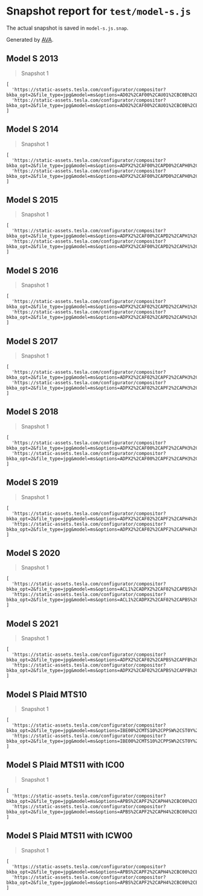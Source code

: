 # Snapshot report for `test/model-s.js`

The actual snapshot is saved in `model-s.js.snap`.

Generated by [AVA](https://avajs.dev).

## Model S 2013

> Snapshot 1

    [
      'https://static-assets.tesla.com/configurator/compositor?bkba_opt=2&file_type=jpg&model=ms&options=AD02%2CAF00%2CAU01%2CBC0B%2CBP00%2CBR00%2CBT60%2CCH01%2CCW00%2CDA00%2CDRLH%2CDV2W%2CFG00%2CHP00%2CIDPB%2CIPBT%2CIX00%2CLP00%2CMDLS%2CPA00%2CPF00%2CPK01%2CPMSS%2CPS01%2CREEU%2CRFBC%2CSC01%2CSP01%2CSU01%2CTM00%2CTP01%2CTR00%2CUTMF%2CWT19%2CX001%2CX003%2CX007%2CX011%2CX013%2CX020%2CX025&size=800&view=STUD_3QTR',
      'https://static-assets.tesla.com/configurator/compositor?bkba_opt=2&file_type=jpg&model=ms&options=AD02%2CAF00%2CAU01%2CBC0B%2CBP00%2CBR00%2CBT60%2CCH01%2CCW00%2CDA00%2CDRLH%2CDV2W%2CFG00%2CHP00%2CIDPB%2CIPBT%2CIX00%2CLP00%2CMDLS%2CPA00%2CPF00%2CPK01%2CPMSS%2CPS01%2CREEU%2CRFBC%2CSC01%2CSP01%2CSU01%2CTM00%2CTP01%2CTR00%2CUTMF%2CWT19%2CX001%2CX003%2CX007%2CX011%2CX013%2CX020%2CX025&size=800&view=STUD_SEAT',
    ]

## Model S 2014

> Snapshot 1

    [
      'https://static-assets.tesla.com/configurator/compositor?bkba_opt=2&file_type=jpg&model=ms&options=ADPX2%2CAF00%2CAPD0%2CAPH0%2CAU00%2CBC0B%2CBP00%2CBR05%2CBS00%2CBT85%2CCH01%2CCOBE%2CCW00%2CDA00%2CDRLH%2CDV2W%2CEUSB%2CFG01%2CIDLW%2CIPMT%2CIX00%2CLP00%2CLT1T%2CMDLS%2CME02%2CMT85R%2CPA00%2CPF00%2CPK01%2CPMMB%2CPS00%2CREEU%2CRFPO%2CS02T%2CSC04%2CSP00%2CSU01%2CTM00%2CTP01%2CTR00%2CUTMF%2CWT19%2CX001%2CX003%2CX007%2CX011%2CX014%2CX021%2CX025%2CX027%2CX028%2CX031%2CX037%2CYF00&size=800&view=STUD_3QTR',
      'https://static-assets.tesla.com/configurator/compositor?bkba_opt=2&file_type=jpg&model=ms&options=ADPX2%2CAF00%2CAPD0%2CAPH0%2CAU00%2CBC0B%2CBP00%2CBR05%2CBS00%2CBT85%2CCH01%2CCOBE%2CCW00%2CDA00%2CDRLH%2CDV2W%2CEUSB%2CFG01%2CIDLW%2CIPMT%2CIX00%2CLP00%2CLT1T%2CMDLS%2CME02%2CMT85R%2CPA00%2CPF00%2CPK01%2CPMMB%2CPS00%2CREEU%2CRFPO%2CS02T%2CSC04%2CSP00%2CSU01%2CTM00%2CTP01%2CTR00%2CUTMF%2CWT19%2CX001%2CX003%2CX007%2CX011%2CX014%2CX021%2CX025%2CX027%2CX028%2CX031%2CX037%2CYF00&size=800&view=STUD_SEAT',
    ]

## Model S 2015

> Snapshot 1

    [
      'https://static-assets.tesla.com/configurator/compositor?bkba_opt=2&file_type=jpg&model=ms&options=ADPX2%2CAF00%2CAPD2%2CAPH1%2CAU01%2CBC0R%2CBP01%2CBR01%2CBS00%2CBTX4%2CCH00%2CCOFR%2CCPF1%2CCW02%2CDA02%2CDCF0%2CDRLH%2CDSH7%2CDV4W%2CFG02%2CIDCF%2CIX01%2CLP01%2CMDLS%2CME02%2CMT90L%2CPA00%2CPF01%2CPI01%2CPK00%2CPPSW%2CPS01%2CPX00%2CPX4D%2CQNEB%2CREEU%2CRFBC%2CSC04%2CSP01%2CSR01%2CSU01%2CTM00%2CTP03%2CTR00%2CUTAB%2CWTSG%2CX001%2CX003%2CX007%2CX011%2CX014%2CX019%2CX024%2CX027%2CX028%2CX031%2CX037%2CX039%2CYF00&size=800&view=STUD_3QTR',
      'https://static-assets.tesla.com/configurator/compositor?bkba_opt=2&file_type=jpg&model=ms&options=ADPX2%2CAF00%2CAPD2%2CAPH1%2CAU01%2CBC0R%2CBP01%2CBR01%2CBS00%2CBTX4%2CCH00%2CCOFR%2CCPF1%2CCW02%2CDA02%2CDCF0%2CDRLH%2CDSH7%2CDV4W%2CFG02%2CIDCF%2CIX01%2CLP01%2CMDLS%2CME02%2CMT90L%2CPA00%2CPF01%2CPI01%2CPK00%2CPPSW%2CPS01%2CPX00%2CPX4D%2CQNEB%2CREEU%2CRFBC%2CSC04%2CSP01%2CSR01%2CSU01%2CTM00%2CTP03%2CTR00%2CUTAB%2CWTSG%2CX001%2CX003%2CX007%2CX011%2CX014%2CX019%2CX024%2CX027%2CX028%2CX031%2CX037%2CX039%2CYF00&size=800&view=STUD_SEAT',
    ]

## Model S 2016

> Snapshot 1

    [
      'https://static-assets.tesla.com/configurator/compositor?bkba_opt=2&file_type=jpg&model=ms&options=ADPX2%2CAF02%2CAPD2%2CAPH1%2CAU00%2CBC0B%2CBP00%2CBR00%2CBS00%2CBTX4%2CCF01%2CCH04%2CCODE%2CCPF1%2CCW00%2CDA02%2CDCF0%2CDRLH%2CDSH7%2CDV4W%2CFG02%2CIDCF%2CIX01%2CLP01%2CMDLS%2CME02%2CMI01%2CMT90A%2CPA00%2CPF00%2CPI01%2CPK00%2CPPMR%2CPS01%2CPX00%2CQNEB%2CREEU%2CRFP2%2CSC04%2CSP01%2CSR01%2CSU01%2CTM00%2CTP03%2CTR00%2CUTAB%2CWTAS%2CX001%2CX003%2CX007%2CX011%2CX014%2CX021%2CX025%2CX027%2CX028%2CX031%2CX037%2CX039%2CYF01&size=800&view=STUD_3QTR',
      'https://static-assets.tesla.com/configurator/compositor?bkba_opt=2&file_type=jpg&model=ms&options=ADPX2%2CAF02%2CAPD2%2CAPH1%2CAU00%2CBC0B%2CBP00%2CBR00%2CBS00%2CBTX4%2CCF01%2CCH04%2CCODE%2CCPF1%2CCW00%2CDA02%2CDCF0%2CDRLH%2CDSH7%2CDV4W%2CFG02%2CIDCF%2CIX01%2CLP01%2CMDLS%2CME02%2CMI01%2CMT90A%2CPA00%2CPF00%2CPI01%2CPK00%2CPPMR%2CPS01%2CPX00%2CQNEB%2CREEU%2CRFP2%2CSC04%2CSP01%2CSR01%2CSU01%2CTM00%2CTP03%2CTR00%2CUTAB%2CWTAS%2CX001%2CX003%2CX007%2CX011%2CX014%2CX021%2CX025%2CX027%2CX028%2CX031%2CX037%2CX039%2CYF01&size=800&view=STUD_SEAT_ALTA',
    ]

## Model S 2017

> Snapshot 1

    [
      'https://static-assets.tesla.com/configurator/compositor?bkba_opt=2&file_type=jpg&model=ms&options=ADPX2%2CAF02%2CAPF2%2CAPH3%2CAPPF%2CAU01%2CBCMB%2CBP02%2CBR00%2CBS00%2CBTX6%2CCF00%2CCH04%2CCOFR%2CCPF1%2CCW02%2CDCF0%2CDRLH%2CDSH5%2CDU00%2CDV4W%2CFG02%2CFMP6%2CFR04%2CIDBO%2CINBPP%2CIX00%2CLP01%2CMDLS%2CME02%2CMI01%2CMT10A%2CPF00%2CPI01%2CPK00%2CPPSW%2CPS01%2CPX00%2CQTPP%2CREEU%2CRFP2%2CS32P%2CSC04%2CSP01%2CSR07%2CSU01%2CTM00%2CTR00%2CUTSB%2CWTAS%2CX001%2CX003%2CX007%2CX011%2CX014%2CX021%2CX025%2CX027%2CX028%2CX031%2CX037%2CX039%2CX043%2CYFCC&size=800&view=STUD_3QTR',
      'https://static-assets.tesla.com/configurator/compositor?bkba_opt=2&file_type=jpg&model=ms&options=ADPX2%2CAF02%2CAPF2%2CAPH3%2CAPPF%2CAU01%2CBCMB%2CBP02%2CBR00%2CBS00%2CBTX6%2CCF00%2CCH04%2CCOFR%2CCPF1%2CCW02%2CDCF0%2CDRLH%2CDSH5%2CDU00%2CDV4W%2CFG02%2CFMP6%2CFR04%2CIDBO%2CINBPP%2CIX00%2CLP01%2CMDLS%2CME02%2CMI01%2CMT10A%2CPF00%2CPI01%2CPK00%2CPPSW%2CPS01%2CPX00%2CQTPP%2CREEU%2CRFP2%2CS32P%2CSC04%2CSP01%2CSR07%2CSU01%2CTM00%2CTR00%2CUTSB%2CWTAS%2CX001%2CX003%2CX007%2CX011%2CX014%2CX021%2CX025%2CX027%2CX028%2CX031%2CX037%2CX039%2CX043%2CYFCC&size=800&view=STUD_SEAT_ALTA',
    ]

## Model S 2018

> Snapshot 1

    [
      'https://static-assets.tesla.com/configurator/compositor?bkba_opt=2&file_type=jpg&model=ms&options=ADPX2%2CAF00%2CAPF2%2CAPH3%2CAPPF%2CAU00%2CBCMB%2CBP02%2CBR00%2CBS00%2CBTX6%2CCF00%2CCH04%2CCOFR%2CCPF1%2CCW00%2CDCF0%2CDRLH%2CDSHG%2CDU00%2CDV4W%2CFG02%2CFMP6%2CFR04%2CIDBO%2CINLFP%2CIX00%2CLP01%2CMDLS%2CME02%2CMI03%2CMT10A%2CPF00%2CPI00%2CPK00%2CPMNG%2CPS01%2CPX00%2CQTFP%2CREEU%2CRFP2%2CSC04%2CSP01%2CSR07%2CSU01%2CTIM3%2CTM00%2CTR00%2CUTZW%2CWTAS%2CX001%2CX003%2CX007%2CX011%2CX014%2CX021%2CX025%2CX027%2CX028%2CX031%2CX037%2CX039%2CX043%2CYFCC&size=800&view=STUD_3QTR',
      'https://static-assets.tesla.com/configurator/compositor?bkba_opt=2&file_type=jpg&model=ms&options=ADPX2%2CAF00%2CAPF2%2CAPH3%2CAPPF%2CAU00%2CBCMB%2CBP02%2CBR00%2CBS00%2CBTX6%2CCF00%2CCH04%2CCOFR%2CCPF1%2CCW00%2CDCF0%2CDRLH%2CDSHG%2CDU00%2CDV4W%2CFG02%2CFMP6%2CFR04%2CIDBO%2CINLFP%2CIX00%2CLP01%2CMDLS%2CME02%2CMI03%2CMT10A%2CPF00%2CPI00%2CPK00%2CPMNG%2CPS01%2CPX00%2CQTFP%2CREEU%2CRFP2%2CSC04%2CSP01%2CSR07%2CSU01%2CTIM3%2CTM00%2CTR00%2CUTZW%2CWTAS%2CX001%2CX003%2CX007%2CX011%2CX014%2CX021%2CX025%2CX027%2CX028%2CX031%2CX037%2CX039%2CX043%2CYFCC&size=800&view=STUD_SEAT_ALTA',
    ]

## Model S 2019

> Snapshot 1

    [
      'https://static-assets.tesla.com/configurator/compositor?bkba_opt=2&file_type=jpg&model=ms&options=ADPX2%2CAF02%2CAPF2%2CAPH4%2CAPPF%2CAU01%2CBC0R%2CBP01%2CBR00%2CBS00%2CBTX6%2CCF00%2CCH09%2CCOFR%2CCPF0%2CCW02%2CDCF0%2CDRLH%2CDSHG%2CDV4W%2CFG02%2CFMP6%2CFR04%2CIDCF%2CIX00%2CLP01%2CMDLS%2CME02%2CMI04%2CMT10L%2CPF01%2CPI01%2CPK00%2CPPMR%2CPS01%2CPX00%2CPX6D%2CQTFP%2CREEU%2CRFFR%2CSC04%2CSP01%2CSR07%2CSU03%2CTM00%2CTR00%2CUTSB%2CWTTC%2CX001%2CX003%2CX007%2CX011%2CX014%2CX019%2CX024%2CX027%2CX028%2CX031%2CX037%2CX039%2CX043%2CYFCC&size=800&view=STUD_3QTR',
      'https://static-assets.tesla.com/configurator/compositor?bkba_opt=2&file_type=jpg&model=ms&options=ADPX2%2CAF02%2CAPF2%2CAPH4%2CAPPF%2CAU01%2CBC0R%2CBP01%2CBR00%2CBS00%2CBTX6%2CCF00%2CCH09%2CCOFR%2CCPF0%2CCW02%2CDCF0%2CDRLH%2CDSHG%2CDV4W%2CFG02%2CFMP6%2CFR04%2CIDCF%2CIX00%2CLP01%2CMDLS%2CME02%2CMI04%2CMT10L%2CPF01%2CPI01%2CPK00%2CPPMR%2CPS01%2CPX00%2CPX6D%2CQTFP%2CREEU%2CRFFR%2CSC04%2CSP01%2CSR07%2CSU03%2CTM00%2CTR00%2CUTSB%2CWTTC%2CX001%2CX003%2CX007%2CX011%2CX014%2CX019%2CX024%2CX027%2CX028%2CX031%2CX037%2CX039%2CX043%2CYFCC&size=800&view=STUD_SEAT_ALTA',
    ]

## Model S 2020

> Snapshot 1

    [
      'https://static-assets.tesla.com/configurator/compositor?bkba_opt=2&file_type=jpg&model=ms&options=ACL1%2CADPX2%2CAF02%2CAPBS%2CAPFB%2CAPH4%2CAU01%2CBP01%2CBR00%2CBS00%2CBTX9%2CCDM0%2CCF00%2CCH09%2CCOAT%2CCPF1%2CCW02%2CDCF2%2CDRLH%2CDSHG%2CDV4W%2CEUSB%2CFBBR%2CFDU2%2CFG02%2CFMP6%2CFR05%2CGLTL%2CHP00%2CIDCF%2CINBC3P%2CLLP2%2CLP01%2CLT6P%2CMDLS%2CME02%2CMI04%2CMTS06%2CPF01%2CPI01%2CPK00%2CPMNG%2CPP01%2CPS01%2CPX6D%2CRBMR%2CRDU2%2CREEU%2CRFFR%2CS42P%2CSC04%2CSP01%2CSR07%2CST01%2CSU03%2CTD00%2CTIM9%2CTM00%2CTR00%2CUTSB%2CWR02%2CWTAS%2CX001%2CX003%2CX007%2CX011%2CX014%2CX019%2CX024%2CX027%2CX028%2CX031%2CX037%2CX039%2CX043%2CYFCC%2CZINV&size=800&view=STUD_3QTR_V2',
      'https://static-assets.tesla.com/configurator/compositor?bkba_opt=2&file_type=jpg&model=ms&options=ACL1%2CADPX2%2CAF02%2CAPBS%2CAPFB%2CAPH4%2CAU01%2CBP01%2CBR00%2CBS00%2CBTX9%2CCDM0%2CCF00%2CCH09%2CCOAT%2CCPF1%2CCW02%2CDCF2%2CDRLH%2CDSHG%2CDV4W%2CEUSB%2CFBBR%2CFDU2%2CFG02%2CFMP6%2CFR05%2CGLTL%2CHP00%2CIDCF%2CINBC3P%2CLLP2%2CLP01%2CLT6P%2CMDLS%2CME02%2CMI04%2CMTS06%2CPF01%2CPI01%2CPK00%2CPMNG%2CPP01%2CPS01%2CPX6D%2CRBMR%2CRDU2%2CREEU%2CRFFR%2CS42P%2CSC04%2CSP01%2CSR07%2CST01%2CSU03%2CTD00%2CTIM9%2CTM00%2CTR00%2CUTSB%2CWR02%2CWTAS%2CX001%2CX003%2CX007%2CX011%2CX014%2CX019%2CX024%2CX027%2CX028%2CX031%2CX037%2CX039%2CX043%2CYFCC%2CZINV&size=800&view=STUD_SEAT_V2',
    ]

## Model S 2021

> Snapshot 1

    [
      'https://static-assets.tesla.com/configurator/compositor?bkba_opt=2&file_type=jpg&model=ms&options=ADPX2%2CAF02%2CAPBS%2CAPFB%2CAPH4%2CAU01%2CBP02%2CBR00%2CBS00%2CBTXA%2CCDM0%2CCF00%2CCH09%2CCOIE%2CCPF1%2CCW02%2CDCF2%2CDRRH%2CDSHG%2CDV4W%2CEUSB%2CFBBB%2CFDU2%2CFG02%2CFMP6%2CFR05%2CGLTL%2CHP00%2CIDBA%2CINB3W%2CLLP2%2CLP01%2CLT5W%2CMDLS%2CME01%2CMI04%2CMTS07%2CPF00%2CPI01%2CPK00%2CPMNG%2CPP01%2CPS01%2CPWS0%2CRBMB%2CRDU4%2CREEU%2CRFFR%2CS42W%2CSC04%2CSP01%2CSR07%2CST01%2CSU03%2CTD00%2CTIC6%2CTM00%2CTR00%2CUTSB%2CWR02%2CWTTC%2CX001%2CX003%2CX007%2CX011%2CX014%2CX021%2CX025%2CX027%2CX028%2CX031%2CX037%2CX039%2CX043%2CYFCC%2CZINV&size=800&view=STUD_3QTR_V2',
      'https://static-assets.tesla.com/configurator/compositor?bkba_opt=2&file_type=jpg&model=ms&options=ADPX2%2CAF02%2CAPBS%2CAPFB%2CAPH4%2CAU01%2CBP02%2CBR00%2CBS00%2CBTXA%2CCDM0%2CCF00%2CCH09%2CCOIE%2CCPF1%2CCW02%2CDCF2%2CDRRH%2CDSHG%2CDV4W%2CEUSB%2CFBBB%2CFDU2%2CFG02%2CFMP6%2CFR05%2CGLTL%2CHP00%2CIDBA%2CINB3W%2CLLP2%2CLP01%2CLT5W%2CMDLS%2CME01%2CMI04%2CMTS07%2CPF00%2CPI01%2CPK00%2CPMNG%2CPP01%2CPS01%2CPWS0%2CRBMB%2CRDU4%2CREEU%2CRFFR%2CS42W%2CSC04%2CSP01%2CSR07%2CST01%2CSU03%2CTD00%2CTIC6%2CTM00%2CTR00%2CUTSB%2CWR02%2CWTTC%2CX001%2CX003%2CX007%2CX011%2CX014%2CX021%2CX025%2CX027%2CX028%2CX031%2CX037%2CX039%2CX043%2CYFCC%2CZINV&size=800&view=STUD_SEAT_V2',
    ]

## Model S Plaid MTS10

> Snapshot 1

    [
      'https://static-assets.tesla.com/configurator/compositor?bkba_opt=2&file_type=jpg&model=ms&options=IBE00%2CMTS10%2CPPSW%2CST0Y%2CWS90&size=800&view=STUD_3QTR_V2',
      'https://static-assets.tesla.com/configurator/compositor?bkba_opt=2&file_type=jpg&model=ms&options=IBE00%2CMTS10%2CPPSW%2CST0Y%2CWS90&size=800&view=STUD_SEAT_V2',
    ]

## Model S Plaid MTS11 with IC00

> Snapshot 1

    [
      'https://static-assets.tesla.com/configurator/compositor?bkba_opt=2&file_type=jpg&model=ms&options=APBS%2CAPF2%2CAPH4%2CBC00%2CBR00%2CBTXB%2CCH17%2CCOCA%2CCP00%2CCPF1%2CDRLH%2CDV4W%2CFD03%2CFR05%2CHL00%2CIBC00%2CID02%2CMDLS%2CMS06%2CMTS11%2CPPMR%2CRD04%2CRENA%2CRL00%2CSC04%2CST0Y%2CSU03%2CTM00%2CTR00%2CTS91%2CTW00%2CUSSB%2CWS90%2CX011%2CX013%2CX024%2CZINV&size=800&view=STUD_3QTR_V2',
      'https://static-assets.tesla.com/configurator/compositor?bkba_opt=2&file_type=jpg&model=ms&options=APBS%2CAPF2%2CAPH4%2CBC00%2CBR00%2CBTXB%2CCH17%2CCOCA%2CCP00%2CCPF1%2CDRLH%2CDV4W%2CFD03%2CFR05%2CHL00%2CIBC00%2CID02%2CMDLS%2CMS06%2CMTS11%2CPPMR%2CRD04%2CRENA%2CRL00%2CSC04%2CST0Y%2CSU03%2CTM00%2CTR00%2CTS91%2CTW00%2CUSSB%2CWS90%2CX011%2CX013%2CX024%2CZINV&size=800&view=STUD_SEAT_V2',
    ]

## Model S Plaid MTS11 with ICW00

> Snapshot 1

    [
      'https://static-assets.tesla.com/configurator/compositor?bkba_opt=2&file_type=jpg&model=ms&options=APBS%2CAPF2%2CAPH4%2CBC00%2CBR00%2CBTXB%2CCH17%2CCOUS%2CCP00%2CCPF0%2CDRLH%2CDV4W%2CFD03%2CFR05%2CHL00%2CICW00%2CID03%2CMDLS%2CMS06%2CMTS11%2CPPSB%2CRD04%2CRENA%2CRL00%2CSC04%2CST0Y%2CSU03%2CTM00%2CTR00%2CTS10%2CTW00%2CUSSB%2CWS10%2CX011%2CX013%2CX024%2CZINV&size=800&view=STUD_3QTR_V2',
      'https://static-assets.tesla.com/configurator/compositor?bkba_opt=2&file_type=jpg&model=ms&options=APBS%2CAPF2%2CAPH4%2CBC00%2CBR00%2CBTXB%2CCH17%2CCOUS%2CCP00%2CCPF0%2CDRLH%2CDV4W%2CFD03%2CFR05%2CHL00%2CICW00%2CID03%2CMDLS%2CMS06%2CMTS11%2CPPSB%2CRD04%2CRENA%2CRL00%2CSC04%2CST0Y%2CSU03%2CTM00%2CTR00%2CTS10%2CTW00%2CUSSB%2CWS10%2CX011%2CX013%2CX024%2CZINV&size=800&view=STUD_SEAT_V2',
    ]
